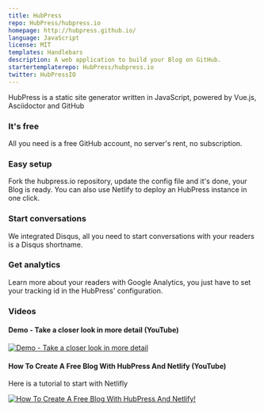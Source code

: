 ```yaml
---
title: HubPress
repo: HubPress/hubpress.io
homepage: http://hubpress.github.io/
language: JavaScript
license: MIT
templates: Handlebars
description: A web application to build your Blog on GitHub.
startertemplaterepo: HubPress/hubpress.io
twitter: HubPressIO
---
```


HubPress is a static site generator written in JavaScript, powered by Vue.js, Asciidoctor and GitHub 

### It's free

All you need is a free GitHub account, no server's rent, no subscription.

### Easy setup

Fork the hubpress.io repository, update the config file and it's done, your Blog is ready. You can also use Netlify to deploy an HubPress instance in one click.

### Start conversations

We integrated Disqus, all you need to start conversations with your readers is a Disqus shortname.

### Get analytics

Learn more about your readers with Google Analytics, you just have to set your tracking id in the HubPress' configuration. 

### Videos

#### Demo - Take a closer look in more detail (YouTube)
[![Demo - Take a closer look in more detail](http://img.youtube.com/vi/7gP3i4tHlRM/0.jpg)](http://www.youtube.com/watch?v=7gP3i4tHlRM)

#### How To Create A Free Blog With HubPress And Netlify (YouTube)

Here is a tutorial to start with Netlifly

[![How To Create A Free Blog With HubPress And Netlify!](https://cloud.githubusercontent.com/assets/2006548/24294883/a6ecb052-1098-11e7-909e-1fa69a496e7d.png)](https://www.youtube.com/watch?v=mLPklM1w5-s)
